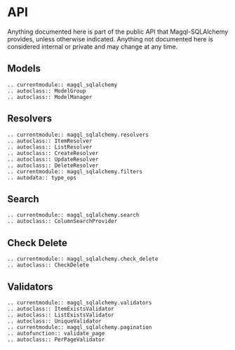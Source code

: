 API
===

Anything documented here is part of the public API that Magql-SQLAlchemy provides,
unless otherwise indicated. Anything not documented here is considered internal or
private and may change at any time.


Models
------

```{eval-rst}
.. currentmodule:: magql_sqlalchemy
.. autoclass:: ModelGroup
.. autoclass:: ModelManager
```


Resolvers
---------

```{eval-rst}
.. currentmodule:: magql_sqlalchemy.resolvers
.. autoclass:: ItemResolver
.. autoclass:: ListResolver
.. autoclass:: CreateResolver
.. autoclass:: UpdateResolver
.. autoclass:: DeleteResolver
.. currentmodule:: magql_sqlalchemy.filters
.. autodata:: type_ops
```


Search
------

```{eval-rst}
.. currentmodule:: magql_sqlalchemy.search
.. autoclass:: ColumnSearchProvider
```


Check Delete
------------

```{eval-rst}
.. currentmodule:: magql_sqlalchemy.check_delete
.. autoclass:: CheckDelete
```


Validators
----------

```{eval-rst}
.. currentmodule:: magql_sqlalchemy.validators
.. autoclass:: ItemExistsValidator
.. autoclass:: ListExistsValidator
.. autoclass:: UniqueValidator
.. currentmodule:: magql_sqlalchemy.pagination
.. autofunction:: validate_page
.. autoclass:: PerPageValidator
```
